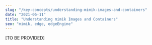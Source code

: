 ```yaml
---
slug: "/key-concepts/understanding-mimik-images-and-containers"
date: "2021-06-11"
title: "Understanding mimik Images and Containers"
seo: "mimik, edge, edgeEngine"
---
```


[TO BE PROVIDED]